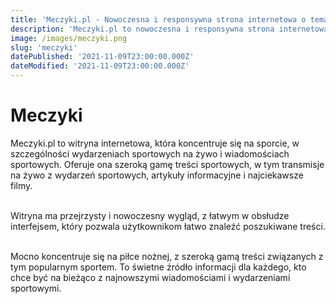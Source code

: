 ```yaml
---
title: 'Meczyki.pl - Nowoczesna i responsywna strona internetowa o tematyce sportowej'
description: 'Meczyki.pl to nowoczesna i responsywna strona internetowa, którą współtworzyłem przy użyciu Nuxt. Strona jest przyjazna dla użytkownika i łatwa w nawigacji, zawiera szeroką gamę funkcji i usprawnień.'
image: /images/meczyki.png
slug: 'meczyki'
datePublished: '2021-11-09T23:00:00.000Z'
dateModified: '2021-11-09T23:00:00.000Z'
---
```


# Meczyki


Meczyki.pl to witryna internetowa, która koncentruje się na sporcie, w szczególności wydarzeniach sportowych na żywo i wiadomościach sportowych. Oferuje ona szeroką gamę treści sportowych, w tym transmisje na żywo z wydarzeń sportowych, artykuły informacyjne i najciekawsze filmy. 

\
Witryna ma przejrzysty i nowoczesny wygląd, z łatwym w obsłudze interfejsem, który pozwala użytkownikom łatwo znaleźć poszukiwane treści. 


\
Mocno koncentruje się na piłce nożnej, z szeroką gamą treści związanych z tym popularnym sportem. To świetne źródło informacji dla każdego, kto chce być na bieżąco z najnowszymi wiadomościami i wydarzeniami sportowymi.